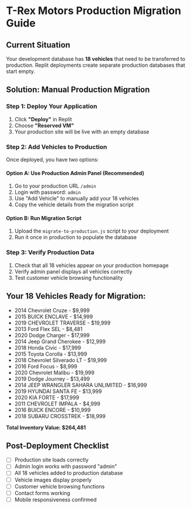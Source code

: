 # T-Rex Motors Production Migration Guide

## Current Situation
Your development database has **18 vehicles** that need to be transferred to production. Replit deployments create separate production databases that start empty.

## Solution: Manual Production Migration

### Step 1: Deploy Your Application
1. Click **"Deploy"** in Replit
2. Choose **"Reserved VM"** 
3. Your production site will be live with an empty database

### Step 2: Add Vehicles to Production
Once deployed, you have two options:

#### Option A: Use Production Admin Panel (Recommended)
1. Go to your production URL `/admin`
2. Login with password: `admin`
3. Use "Add Vehicle" to manually add your 18 vehicles
4. Copy the vehicle details from the migration script

#### Option B: Run Migration Script
1. Upload the `migrate-to-production.js` script to your deployment
2. Run it once in production to populate the database

### Step 3: Verify Production Data
1. Check that all 18 vehicles appear on your production homepage
2. Verify admin panel displays all vehicles correctly
3. Test customer vehicle browsing functionality

## Your 18 Vehicles Ready for Migration:
- 2014 Chevrolet Cruze - $9,999
- 2015 BUICK ENCLAVE - $14,999  
- 2019 CHEVROLET TRAVERSE - $19,999
- 2013 Ford Flex SEL - $8,481
- 2020 Dodge Charger - $17,999
- 2014 Jeep Grand Cherokee - $12,999
- 2018 Honda Civic - $17,999
- 2015 Toyota Corolla - $13,999
- 2018 Chevrolet Silverado LT - $19,999
- 2016 Ford Focus - $8,999
- 2020 Chevrolet Malibu - $19,999
- 2019 Dodge Journey - $13,499
- 2014 JEEP WRANGLER SAHARA UNLIMITED - $16,999
- 2019 HYUNDAI SANTA FE - $13,999
- 2020 KIA FORTE - $17,999
- 2011 CHEVROLET IMPALA - $4,999
- 2016 BUICK ENCORE - $10,999
- 2018 SUBARU CROSSTREK - $18,999

**Total Inventory Value: $264,481**

## Post-Deployment Checklist
- [ ] Production site loads correctly
- [ ] Admin login works with password "admin"
- [ ] All 18 vehicles added to production database
- [ ] Vehicle images display properly  
- [ ] Customer vehicle browsing functions
- [ ] Contact forms working
- [ ] Mobile responsiveness confirmed